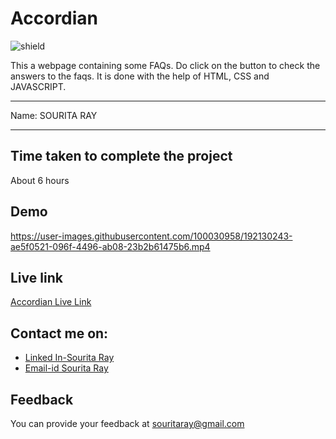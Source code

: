 # Accordian 

![shield](https://img.shields.io/badge/-Javascript-9cf)

This a webpage containing some FAQs. Do click on the button to check the answers to the faqs. It is done with the help of HTML, CSS and JAVASCRIPT. 

***
Name: SOURITA RAY
***

## Time taken to complete the project

About 6 hours

## Demo



https://user-images.githubusercontent.com/100030958/192130243-ae5f0521-096f-4496-ab08-23b2b61475b6.mp4



## Live link

[Accordian Live Link](https://accordian-js-souritaray.netlify.app/)

## Contact me on:

- [Linked In-Sourita Ray](www.linkedin.com/in/sourita-ray-89bab0212)
- [Email-id Sourita Ray](souritaray@gmail.com)

## Feedback

You can provide your feedback at souritaray@gmail.com
